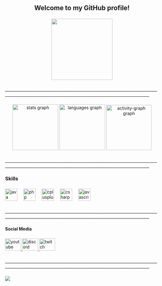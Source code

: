 <h2 align="center">Welcome to my GitHub profile!</h2>

###
<div align="center" height="200px">
  <img height="200" src="https://i.pinimg.com/originals/0b/b6/97/0bb697867c25a8ab9d7d0769c941160c.jpg"  />
</div>

###

<p align="left">________________________________________________________________________________________________________________________________________________________</p>

###

<div align="center">
  <img src="https://github-readme-stats.vercel.app/api?username=potzplitz&hide_title=true&hide_rank=true&show_icons=true&include_all_commits=true&count_private=true&disable_animations=false&theme=dracula&locale=en&hide_border=true&order=1&custom_title=Statistics" height="150" alt="stats graph"  />
  <img src="https://github-readme-stats.vercel.app/api/top-langs?username=potzplitz&locale=en&hide_title=true&layout=compact&card_width=320&langs_count=6&theme=dracula&hide_border=true&order=2" height="150" alt="languages graph"  />
  <img src="https://github-readme-activity-graph.vercel.app/graph?username=potzplitz&radius=16&theme=react&area=true&order=5&hide_title=true&hide_border=true" height="148" alt="activity-graph graph"  />
</div>

###

<p align="left">________________________________________________________________________________________________________________________________________________________</p>

###

<h3 align="left">Skills</h3>

###

<div align="left">
  <img src="https://cdn.jsdelivr.net/gh/devicons/devicon/icons/java/java-original.svg" height="40" alt="java logo"  />
  <img width="12" />
  <img src="https://cdn.jsdelivr.net/gh/devicons/devicon/icons/php/php-original.svg" height="40" alt="php logo"  />
  <img width="12" />
  <img src="https://cdn.jsdelivr.net/gh/devicons/devicon/icons/cplusplus/cplusplus-original.svg" height="40" alt="cplusplus logo"  />
  <img width="12" />
  <img src="https://cdn.jsdelivr.net/gh/devicons/devicon/icons/csharp/csharp-original.svg" height="40" alt="csharp logo"  />
  <img width="12" />
  <img src="https://cdn.jsdelivr.net/gh/devicons/devicon/icons/javascript/javascript-original.svg" height="40" alt="javascript logo"  />
</div>

###

<p align="left">________________________________________________________________________________________________________________________________________________________</p>

###

<h4 align="left">Social Media</h4>

###

<div align="left">
  <a href="https://www.youtube.com/channel/UCreWzgEC9sKMaLj38OpW6Ig" target="_blank">
    <img src="https://raw.githubusercontent.com/maurodesouza/profile-readme-generator/master/src/assets/icons/social/youtube/default.svg" width="52" height="40" alt="youtube logo"  />
  </a>
  <a href="potzplitz" target="_blank">
    <img src="https://raw.githubusercontent.com/maurodesouza/profile-readme-generator/master/src/assets/icons/social/discord/default.svg" width="52" height="40" alt="discord logo"  />
  </a>
  <a href="https://www.twitch.tv/pozpliz" target="_blank">
    <img src="https://raw.githubusercontent.com/maurodesouza/profile-readme-generator/master/src/assets/icons/social/twitch/default.svg" width="52" height="40" alt="twitch logo"  />
  </a>
</div>

###

<p align="left">________________________________________________________________________________________________________________________________________________________</p>

###

<div align="left">
  <img src="https://profile-counter.glitch.me/potzplitz/count.svg?"  />
</div>

###
